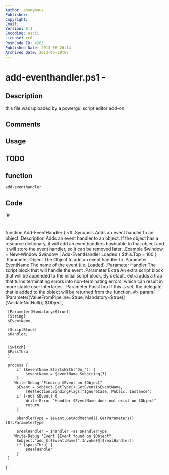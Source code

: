 ```yaml
---
Author: anonymous
Publisher: 
Copyright: 
Email: 
Version: 0.1
Encoding: ascii
License: cc0
PoshCode ID: 4263
Published Date: 2013-06-26t14
Archived Date: 2013-06-29t07
---
```


# add-eventhandler.ps1 - 

## Description

this file was uploaded by a powergui script editor add-on.

## Comments



## Usage



## TODO



## function

`add-eventhandler`

## Code

`#
 #
 function Add-EventHandler {
     <#
     .Synopsis
         Adds an event handler to an object
     .Description
         Adds an event handler to an object.  If the object has a 
         resource dictionary, it will add an eventhandlers 
         hashtable to that object and it will store the event handler,
         so it can be removed later.
     .Example
         $window = New-Window
         $window | Add-EventHandler Loaded { $this.Top = 100 }
     .Parameter Object
         The Object to add an event handler to
     .Parameter EventName
         The name of the event (i.e. Loaded)
     .Parameter Handler
         The script block that will handle the event
     .Parameter Extra
         An extra script block that will be appended to 
         the initial script block.  By default, extra adds 
         a trap that turns terminating errors into non-terminating 
         errors, which can result in more stable user interfaces.
     .Parameter PassThru 
         If this is set, the delegate that is added to the object will
         be returned from the function.
     #>
     param(
     [Parameter(ValueFromPipeline=$true,
         Mandatory=$true)]
     [ValidateNotNull()]
     $Object,
     
     [Parameter(Mandatory=$true)]
     [String]
     $EventName,
     
     [ScriptBlock]
     $Handler,
     
    
     [Switch]
     $PassThru  
     )
     
     process {
         if ($eventName.StartsWith("On_")) {
             $eventName = $eventName.Substring(3)
         }
 		Write-Debug "Finding $Event on $Object"
         $Event = $object.GetType().GetEvent($EventName, 
             [Reflection.BindingFlags]"IgnoreCase, Public, Instance")
         if (-not $Event) {
             Write-Error "Handler $EventName does not exist on $Object"
             return
         }
         
         $handlerType = $event.GetAddMethod().GetParameters()[0].ParameterType
         
         $realHandler = $handler -as $HandlerType
 		Write-Debug "Event $Event found on $Object"
         $object."add_$($Event.Name)".Invoke(@($realHandler))
         if ($passThru) {
             $RealHandler
         }
     }
 }
`

